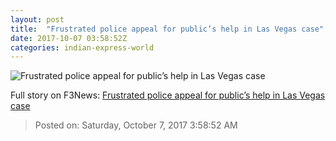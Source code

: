 ```yaml
---
layout: post
title:  "Frustrated police appeal for public’s help in Las Vegas case"
date: 2017-10-07 03:58:52Z
categories: indian-express-world
---
```


![Frustrated police appeal for public’s help in Las Vegas case](http://images.indianexpress.com/2017/10/las-vegas-shooting-7592.jpg?w=759)




Full story on F3News: [Frustrated police appeal for public’s help in Las Vegas case](http://www.f3nws.com/n/nMSZPJ)

> Posted on: Saturday, October 7, 2017 3:58:52 AM
